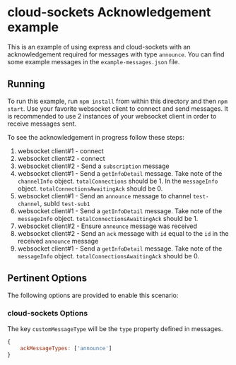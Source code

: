 # cloud-sockets Acknowledgement example

This is an example of using express and cloud-sockets with an acknowledgement required for messages with type `announce`. You can find some example messages in the `example-messages.json` file.

## Running

To run this example, run `npm install` from within this directory and then `npm start`. Use your favorite websocket client to connect and send messages. It is recommended to use 2 instances of your websocket client in order to receive messages sent.

To see the acknowledgement in progress follow these steps:

1. websocket client#1 - connect
2. websocket client#2 - connect
3. websocket client#2 - Send a `subscription` message
4. websocket client#1 - Send a `getInfoDetail` message. Take note of the `channelInfo` object. `totalConnections` should be 1. In the `messageInfo` object. `totalConnectionsAwaitingAck` should be 0.
5. websocket client#1 - Send an `announce` message to channel `test-channel`, subId `test-sub1`
6. websocket client#1 - Send a `getInfoDetail` message. Take note of the `messageInfo` object. `totalConnectionsAwaitingAck` should be 1.
7. websocket client#2 - Ensure `announce` message was received
8. websocket client#2 - Send an `ack` message with `id` equal to the `id` in the received `announce` message
9. websocket client#1 - Send a `getInfoDetail` message. Take note of the `messageInfo` object. `totalConnectionsAwaitingAck` should be 0.

## Pertinent Options

The following options are provided to enable this scenario:

### cloud-sockets Options

The key `customMessageType` will be the `type` property defined in messages.
```js
{
	ackMessageTypes: ['announce']
}
```
